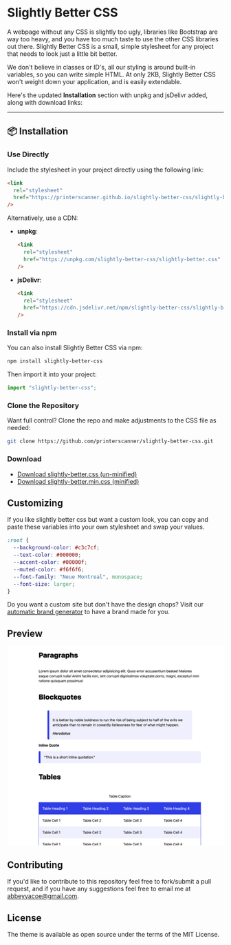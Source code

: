 # Slightly Better CSS

A webpage without any CSS is slightly too ugly, libraries like Bootstrap are way too heavy, and you have too much taste to use the other CSS libraries out there. Slightly Better CSS is a small, simple stylesheet for any project that needs to look just a little bit better.

We don't believe in classes or ID's, all our styling is around built-in variables, so you can write simple HTML. At only 2KB, Slightly Better CSS won't weight down your application, and is easily extendable.

Here's the updated **Installation** section with unpkg and jsDelivr added, along with download links:

---

## 📦 Installation

### Use Directly

Include the stylesheet in your project directly using the following link:

```html
<link
  rel="stylesheet"
  href="https://printerscanner.github.io/slightly-better-css/slightly-better.css"
/>
```

Alternatively, use a CDN:

- **unpkg**:
  ```html
  <link
    rel="stylesheet"
    href="https://unpkg.com/slightly-better-css/slightly-better.css"
  />
  ```
- **jsDelivr**:
  ```html
  <link
    rel="stylesheet"
    href="https://cdn.jsdelivr.net/npm/slightly-better-css/slightly-better.css"
  />
  ```

### Install via npm

You can also install Slightly Better CSS via npm:

```bash
npm install slightly-better-css
```

Then import it into your project:

```javascript
import "slightly-better-css";
```

### Clone the Repository

Want full control? Clone the repo and make adjustments to the CSS file as needed:

```bash
git clone https://github.com/printerscanner/slightly-better-css.git
```

### Download

- [Download slightly-better.css (un-minified)](https://unpkg.com/slightly-better-css/slightly-better.css)
- [Download slightly-better.min.css (minified)](https://unpkg.com/slightly-better-css/slightly-better.min.css)

## Customizing

If you like slightly better css but want a custom look, you can copy and paste these variables into your own stylesheet and swap your values.

```css
:root {
  --background-color: #c3c7cf;
  --text-color: #000000;
  --accent-color: #00000f;
  --muted-color: #f6f6f6;
  --font-family: "Neue Montreal", monospace;
  --font-size: larger;
}
```

Do you want a custom site but don't have the design chops? Visit our [automatic brand generator](https://printerscanner.github.io/automatic-brand-generator/) to have a brand made for you.

## Preview

![Screenshot](screenshot.png)

## Contributing

If you'd like to contribute to this repository feel free to fork/submit a pull request, and if you have any suggestions feel free to email me at abbeyyacoe@gmail.com.

## License

The theme is available as open source under the terms of the MIT License.
